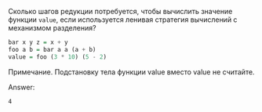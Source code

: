 Сколько шагов редукции потребуется, чтобы вычислить значение функции ```value```,
если используется ленивая стратегия вычислений с механизмом разделения?
```haskell
bar x y z = x + y
foo a b = bar a a (a + b)
value = foo (3 * 10) (5 - 2)
```
Примечание. Подстановку тела функции value вместо value не считайте.

Answer:

```
4
```